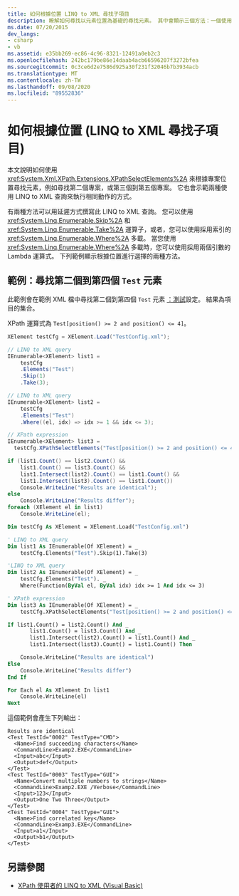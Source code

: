 ```yaml
---
title: 如何根據位置 LINQ to XML 尋找子項目
description: 瞭解如何尋找以元素位置為基礎的尋找元素。 其中會顯示三個方法：一個使用 XPathEvaluate，兩個使用 LINQ to XML 查詢。
ms.date: 07/20/2015
dev_langs:
- csharp
- vb
ms.assetid: e35bb269-ec86-4c96-8321-12491a0eb2c3
ms.openlocfilehash: 242bc179be86e14daab4acb66596207f3272bfea
ms.sourcegitcommit: 0c3ce6d2e7586d925a30f231f32046b7b3934acb
ms.translationtype: MT
ms.contentlocale: zh-TW
ms.lasthandoff: 09/08/2020
ms.locfileid: "89552836"
---
```

# <a name="how-to-find-child-elements-based-on-position-linq-to-xml"></a>如何根據位置 (LINQ to XML 尋找子項目) 

本文說明如何使用 <xref:System.Xml.XPath.Extensions.XPathSelectElements%2A> 來根據專案位置尋找元素，例如尋找第二個專案，或第三個到第五個專案。 它也會示範兩種使用 LINQ to XML 查詢來執行相同動作的方式。

有兩種方法可以用延遲方式撰寫此 LINQ to XML 查詢。 您可以使用 <xref:System.Linq.Enumerable.Skip%2A> 和 <xref:System.Linq.Enumerable.Take%2A> 運算子，或者，您可以使用採用索引的 <xref:System.Linq.Enumerable.Where%2A> 多載。 當您使用 <xref:System.Linq.Enumerable.Where%2A> 多載時，您可以使用採用兩個引數的 Lambda 運算式。 下列範例顯示根據位置進行選擇的兩種方法。

## <a name="example-find-the-second-through-the-fourth-test-elements"></a>範例：尋找第二個到第四個 `Test` 元素

此範例會在範例 XML 檔中尋找第二個到第四個 `Test` 元素 [：測試](sample-xml-file-test-configuration.md)設定。 結果為項目的集合。

XPath 運算式為 `Test[position() >= 2 and position() <= 4]`。

```csharp
XElement testCfg = XElement.Load("TestConfig.xml");

// LINQ to XML query
IEnumerable<XElement> list1 =
    testCfg
    .Elements("Test")
    .Skip(1)
    .Take(3);

// LINQ to XML query
IEnumerable<XElement> list2 =
    testCfg
    .Elements("Test")
    .Where((el, idx) => idx >= 1 && idx <= 3);

// XPath expression
IEnumerable<XElement> list3 =
  testCfg.XPathSelectElements("Test[position() >= 2 and position() <= 4]");

if (list1.Count() == list2.Count() &&
    list1.Count() == list3.Count() &&
    list1.Intersect(list2).Count() == list1.Count() &&
    list1.Intersect(list3).Count() == list1.Count())
    Console.WriteLine("Results are identical");
else
    Console.WriteLine("Results differ");
foreach (XElement el in list1)
    Console.WriteLine(el);
```

```vb
Dim testCfg As XElement = XElement.Load("TestConfig.xml")

' LINQ to XML query
Dim list1 As IEnumerable(Of XElement) = _
    testCfg.Elements("Test").Skip(1).Take(3)

'LINQ to XML query
Dim list2 As IEnumerable(Of XElement) = _
    testCfg.Elements("Test"). _
    Where(Function(ByVal el, ByVal idx) idx >= 1 And idx <= 3)

' XPath expression
Dim list3 As IEnumerable(Of XElement) = _
    testCfg.XPathSelectElements("Test[position() >= 2 and position() <= 4]")

If list1.Count() = list2.Count() And _
       list1.Count() = list3.Count() And _
       list1.Intersect(list2).Count() = list1.Count() And _
       list1.Intersect(list3).Count() = list1.Count() Then

    Console.WriteLine("Results are identical")
Else
    Console.WriteLine("Results differ")
End If

For Each el As XElement In list1
    Console.WriteLine(el)
Next
```

這個範例會產生下列輸出：

```output
Results are identical
<Test TestId="0002" TestType="CMD">
  <Name>Find succeeding characters</Name>
  <CommandLine>Examp2.EXE</CommandLine>
  <Input>abc</Input>
  <Output>def</Output>
</Test>
<Test TestId="0003" TestType="GUI">
  <Name>Convert multiple numbers to strings</Name>
  <CommandLine>Examp2.EXE /Verbose</CommandLine>
  <Input>123</Input>
  <Output>One Two Three</Output>
</Test>
<Test TestId="0004" TestType="GUI">
  <Name>Find correlated key</Name>
  <CommandLine>Examp3.EXE</CommandLine>
  <Input>a1</Input>
  <Output>b1</Output>
</Test>
```

## <a name="see-also"></a>另請參閱

- [XPath 使用者的 LINQ to XML (Visual Basic) ](../../visual-basic/programming-guide/concepts/linq/linq-to-xml-for-xpath-users.md)
